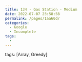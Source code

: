 ```yaml
---
title: 134 - Gas Station - Medium
date: 2022-07-07 23:58:58
permalink: /pages/1aa60d/
categories:
  - Google
  - Incomplete
tags:
  - 
---
```

tags: [Array, Greedy]